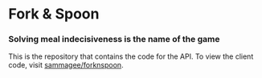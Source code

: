 # Fork & Spoon

### Solving meal indecisiveness is the name of the game

This is the repository that contains the code for the API. To view the client code, visit [sammagee/forknspoon](https://github.com/sammagee/forknspoon).
